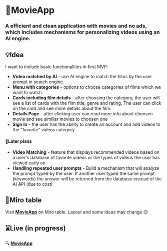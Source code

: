 # 🎥MovieApp
###  A efficient and clean application with movies and no ads, which includes mechanisms for personalizing videos using an AI engine. 


## 💡Idea 
I want to include basic functionalities in first MVP:
- **Video matched by AI** - use AI engine to match the films by the user prompt in search engine.
- **Menu with categories** - options to choose categories of films which we want to watch. 
- **Cards including film details** - after choosing the category, the user will see a list of cards with the film title, genre and rating. The user can click on the card and see more details about the film.
- **Details Page** - after clicking user can read more info about choosen movie and see similiar movies to choosen one
- **Sign In** - the user has the ability to create an account and add videos to the "favorite" videos category.
#### 🔖Later plans
- **Video Matching** - feature that displays recommended videos based on a user's database of favorite videos or the types of videos the user has viewed early on.
- **Handling repeated user prompts** - Build a mechanism that will analyze the prompt typed by the user. If another user typed the same prompt (keywords) the answer will be returned from the database instead of the AI API (due to cost)
## 📐Miro table
Visit **[MovieApp](https://miro.com/app/live-embed/uXjVPxc1zls=/?moveToViewport=-927,-1866,1918,932&embedId=833767332866)** on Miro table. Layout and some ideas may change :wink:

## ⌛Live (in progress)
🔍 **[MovieApp](https://jakubkaminski-movie-app.vercel.app/)**
